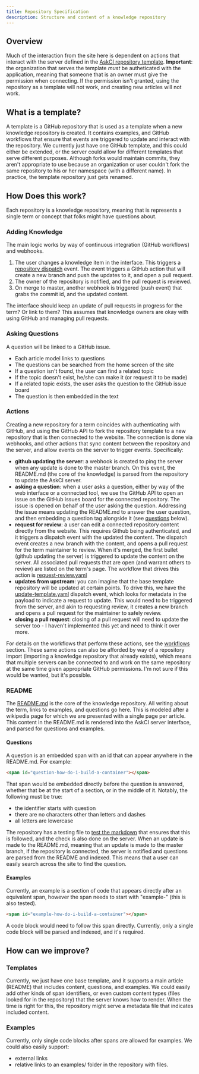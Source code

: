 ```yaml
---
title: Repository Specification
description: Structure and content of a knowledge repository
---
```


## Overview

Much of the interaction from the site here is dependent on actions that
interact with the server defined in the [AskCI repository template](https://github.com/hpsee/askci-template-term). **Important**: the organization that serves the template _must_ be
autheticated with the application, meaning that someone that is an owner
must give the permission when connecting. If the permission isn't granted,
using the repository as a template will not work, and creating new articles
will not work.

## What is a template?

A template is a GitHub repository that is used as a template when a new knowledge repository
is created. It contains examples, and GitHub workflows that ensure that events are
triggered to update and interact with the repository. We currently
just have one GitHub template, and this could either be extended, or
the server could allow for different templates that serve different
purposes. Although forks would maintain commits, they aren't appropriate to
use because an organization or user couldn't fork the same repository to his
or her namespace (with a different name). In practice, the template repository
just gets renamed.
 
## How Does this work?

Each repository is a knowledge repository, meaning that is represents a single term or concept that folks might have questions about. 

### Adding Knowledge

The main logic works by way of continuous integration (GitHub workflows) and webhooks.

 1. The user changes a knowledge item in the interface. This triggers a [repository dispatch](https://developer.github.com/v3/activity/events/types/#repositorydispatchevent) event. The event triggers a GitHub action that will create a new branch and push the updates to it, and open a pull request.
 2. The owner of the repository is notified, and the pull request is reviewed.
 3. On merge to master, another webhook is triggered (push event) that grabs the commit id, and the updated content.
 
The interface should keep an update of pull requests in progress for the term? Or link to them?
This assumes that knowledge owners are okay with using GitHub and managing pull requests.

### Asking Questions

A question will be linked to a GitHub issue. 

 - Each article model links to questions
 - The questions can be searched from the home screen of the site
 - If a question isn't found, the user can find a related topic
 - If the topic doesn't exist, he/she can make it (or request it to be made)
 - If a related topic exists, the user asks the question to the GitHub issue board
 - The question is then embedded in the text


### Actions

Creating a new repository for a term coincides with authenticating with GitHub, and using the
GitHub API to fork the repository template to a new repository that is then connected to the website.
The connection is done via webhooks, and other actions that sync content between the repository and the
server, and allow events on the server to trigger events. Specifically:

 - **github updating the server**: a webhook is created to ping the server when any update is done to the master branch. On this event, the README.md (the core of the knowledge) is parsed from the repository to update the AskCI server.
 - **asking a question**: when a user asks a question, either by way of the web interface or a connected tool, we use the GitHub API to open an issue on the GitHub issues board for the connected repository. The issue is opened on behalf of the user asking the question. Addressing the issue means updating the README.md to answer the user question, and then embedding a question tag alongside it (see [questions](#questions) below).
 - **request for review**: a user can edit a connected repository content directly from the website. This requires Github being authenticated, and it triggers a dispatch event with the updated the content. The dispatch event creates a new branch with the content, and opens a pull request for the term maintainer to review. When it's merged, the first bullet (github updating the server) is triggered to update the content on the server. All associated pull requests that are open (and warrant others to review) are listed on the term's page. The workflow that drives this action is [request-review.yaml](https://github.com/hpsee/askci-template-term/blob/master/.github/workflows/request-review.yaml)
 - **updates from upstream**: you can imagine that the base template repository will be updated at certain points. To drive this, we have the [update-template.yaml](https://github.com/hpsee/askci-template-term/blob/master/.github/workflows/update-template.yaml) dispatch event, which looks for metadata in the payload to indicate a request to update. This would need to be triggered from the server, and akin to requesting review, it creates a new branch and opens a pull request for the maintainer to safely review.
 - **closing a pull request**: closing of a pull request will need to update the server too - I haven't implemented this yet and need to think it over more.

For details on the workflows that perform these actions, see the [workflows](#workflows) section. These same actions can also be afforded by way of a repository import (importing a knowledge repository that already exists), which means that multiple servers can be connected to and work on the same repository at the same time given appropriate GitHub permissions. I'm not sure if this would be wanted, but it's possible.


### README

The [README.md](https://github.com/hpsee/askci-template-term/blob/master/README.md) is the core of the knowledge repository. All writing about the term, links to examples, and questions go here. This is modeled after a wikipedia page for which we are presented with a single page per article. This content in the README.md is rendered into the AskCI server interface, and parsed for questions and examples.
 
#### Questions

A question is an embedded span with an id that can appear anywhere in the README.md. For example:

```html
<span id="question-how-do-i-build-a-container"></span>
```

That span would be embedded directly before the question is answered, whether that be at the
start of a section, or in the middle of it. Notably, the following must be true:

 - the identifier starts with question
 - there are no characters other than letters and dashes
 - all letters are lowercase

The repository has a testing file to [test the markdown](https://github.com/hpsee/askci-template-term/blob/master/.github/workflows/test_markdown.py) that ensures that this is followed, and the check is also done on the server.
When an update is made to the README.md, meaning that an update is made to the master branch,
if the repository is connected, the server is notified and questions are parsed from the README
and indexed. This means that a user can easily search across the site to find the question.

#### Examples

Currently, an example is a section of code that appears directly after an equivalent span, however
the span needs to start with "example-" (this is also tested).

```html
<span id="example-how-do-i-build-a-container"></span>
```

A code block would need to follow this span directly. Currently, only a single code block
will be parsed and indexed, and it's required. 


## How can we improve?

### Templates

Currently, we just have one base template, and it supports a main article (README) that includes content, questions, and examples. We could easily add other kinds of span identifiers, or even custom content types (files looked for in 
the repository) that the server knows how to render. When the time is right for this, the repository might serve a metadata file that indicates included content.

### Examples

Currently, only single code blocks after spans are allowed for examples. We could also easily support:

 - external links
 - relative links to an examples/ folder in the repository with files.

